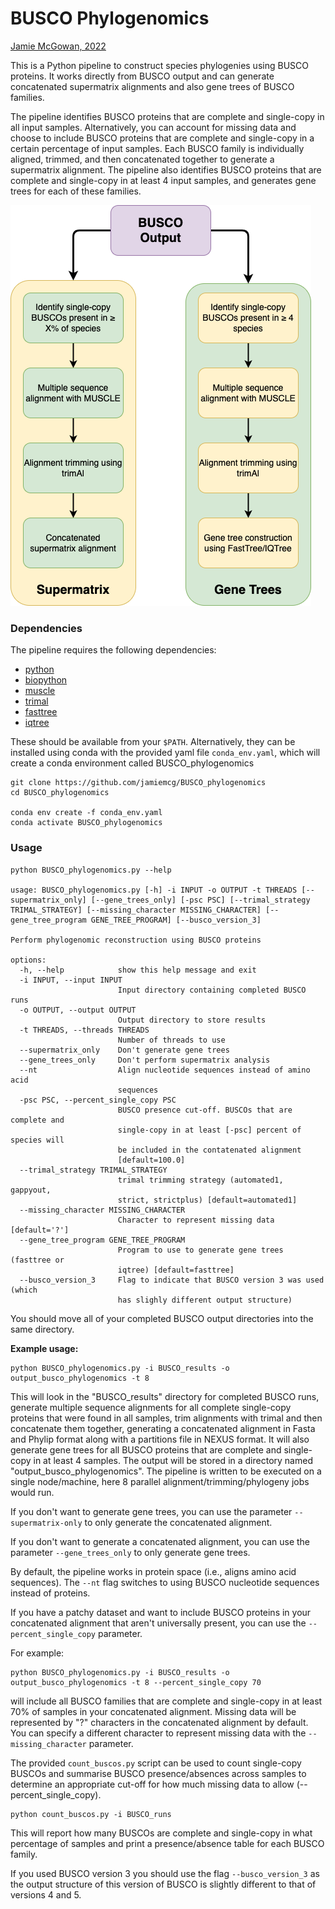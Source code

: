# BUSCO Phylogenomics

[Jamie McGowan, 2022](https://jamiemcgowan.ie)


This is a Python pipeline to construct species phylogenies using BUSCO proteins. It works directly from BUSCO output and can generate concatenated supermatrix alignments and also gene trees of BUSCO families.


The pipeline identifies BUSCO proteins that are complete and single-copy in all input samples. Alternatively, you can account for missing data and choose to include BUSCO proteins that are complete and single-copy in a certain percentage of input samples. Each BUSCO family is individually aligned, trimmed, and then concatenated together to generate a supermatrix alignment. The pipeline also identifies BUSCO proteins that are complete and single-copy in at least 4 input samples, and generates gene trees for each of these families.

![BUSCO Phylogenomics pipeline](./pipeline.png)

### Dependencies

The pipeline requires the following dependencies:

- [python](https://www.python.org/)
- [biopython](https://biopython.org/)
- [muscle](https://www.drive5.com/muscle/)
- [trimal](https://github.com/inab/trimal)
- [fasttree](http://www.microbesonline.org/fasttree/)
- [iqtree](http://www.iqtree.org/)

These should be available from your `$PATH`. Alternatively, they can be installed using conda with the provided yaml file `conda_env.yaml`, which will create a conda environment called BUSCO_phylogenomics

```
git clone https://github.com/jamiemcg/BUSCO_phylogenomics
cd BUSCO_phylogenomics

conda env create -f conda_env.yaml
conda activate BUSCO_phylogenomics
```

### Usage

```
python BUSCO_phylogenomics.py --help

usage: BUSCO_phylogenomics.py [-h] -i INPUT -o OUTPUT -t THREADS [--supermatrix_only] [--gene_trees_only] [-psc PSC] [--trimal_strategy TRIMAL_STRATEGY] [--missing_character MISSING_CHARACTER] [--gene_tree_program GENE_TREE_PROGRAM] [--busco_version_3]

Perform phylogenomic reconstruction using BUSCO proteins

options:
  -h, --help            show this help message and exit
  -i INPUT, --input INPUT
                        Input directory containing completed BUSCO runs
  -o OUTPUT, --output OUTPUT
                        Output directory to store results
  -t THREADS, --threads THREADS
                        Number of threads to use
  --supermatrix_only    Don't generate gene trees
  --gene_trees_only     Don't perform supermatrix analysis
  --nt                  Align nucleotide sequences instead of amino acid
                        sequences
  -psc PSC, --percent_single_copy PSC
                        BUSCO presence cut-off. BUSCOs that are complete and
                        single-copy in at least [-psc] percent of species will
                        be included in the contatenated alignment
                        [default=100.0]
  --trimal_strategy TRIMAL_STRATEGY
                        trimal trimming strategy (automated1, gappyout,
                        strict, strictplus) [default=automated1]
  --missing_character MISSING_CHARACTER
                        Character to represent missing data [default='?']
  --gene_tree_program GENE_TREE_PROGRAM
                        Program to use to generate gene trees (fasttree or
                        iqtree) [default=fasttree]
  --busco_version_3     Flag to indicate that BUSCO version 3 was used (which
                        has slighly different output structure)
```

You should move all of your completed BUSCO output directories into the same directory.


**Example usage:**

```
python BUSCO_phylogenomics.py -i BUSCO_results -o output_busco_phylogenomics -t 8
```

This will look in the "BUSCO\_results" directory for completed BUSCO runs, generate multiple sequence alignments for all complete single-copy proteins that were found in all samples, trim alignments with trimal and then concatenate them together, generating a concatenated alignment in Fasta and Phylip format along with a partitions file in NEXUS format. It will also generate gene trees for all BUSCO proteins that are complete and single-copy in at least 4 samples. The output will be stored in a directory named "output\_busco\_phylogenomics". The pipeline is written to be executed on a single node/machine, here 8 parallel alignment/trimming/phylogeny jobs would run.


If you don't want to generate gene trees, you can use the parameter `--supermatrix-only` to only generate the concatenated alignment.

If you don't want to generate a concatenated alignment, you can use the parameter `--gene_trees_only` to only generate gene trees.

By default, the pipeline works in protein space (i.e., aligns amino acid sequences). The `--nt` flag switches to using BUSCO nucleotide sequences instead of proteins.

If you have a patchy dataset and want to include BUSCO proteins in your concatenated alignment that aren't universally present, you can use the `--percent_single_copy` parameter.

For example:

```
python BUSCO_phylogenomics.py -i BUSCO_results -o output_busco_phylogenomics -t 8 --percent_single_copy 70
```

will include all BUSCO families that are complete and single-copy in at least 70% of samples in your concatenated alignment. Missing data will be represented by "?" characters in the concatenated alignment by default. You can specify a different character to represent missing data with the `--missing_character` parameter.

The provided `count_buscos.py` script can be used to count single-copy BUSCOs and summarise BUSCO presence/absences across
samples to determine an appropriate cut-off for how much missing data to allow (--percent\_single\_copy).


```
python count_buscos.py -i BUSCO_runs
```

This will report how many BUSCOs are complete and single-copy in what percentage of samples and print a presence/absence table for each BUSCO family.

If you used BUSCO version 3 you should use the flag `--busco_version_3` as the output structure of this version of BUSCO is slightly different to that of versions 4 and 5.
